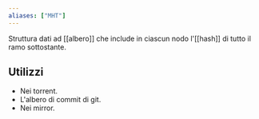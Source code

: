 ```yaml
---
aliases: ["MHT"]
---
```

Struttura dati ad [[albero]] che include in ciascun nodo l'[[hash]] di tutto il ramo sottostante.

## Utilizzi

- Nei torrent.
- L'albero di commit di git.
- Nei mirror.
